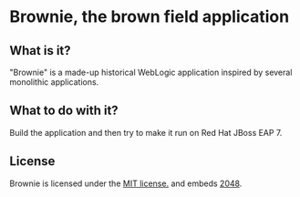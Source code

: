 Brownie, the brown field application
====================================

What is it?
-----------

"Brownie" is a made-up historical WebLogic application inspired by several monolithic applications.


What to do with it?
-------------------

Build the application and then try to make it run on Red Hat JBoss EAP 7.


License
-------

Brownie is licensed under the [MIT license.](./LICENSE.txt) and embeds [2048](https://github.com/gabrielecirulli/2048).



